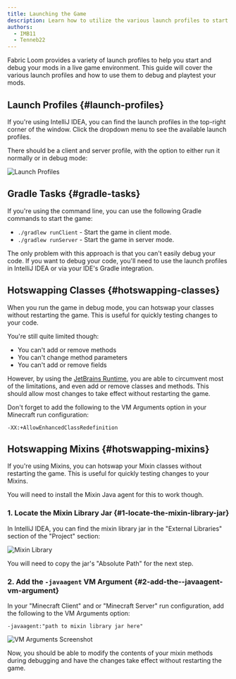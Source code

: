 ```yaml
---
title: Launching the Game
description: Learn how to utilize the various launch profiles to start and debug your mods in a live game environment.
authors:
  - IMB11
  - Tenneb22
---
```


Fabric Loom provides a variety of launch profiles to help you start and debug your mods in a live game environment. This guide will cover the various launch profiles and how to use them to debug and playtest your mods.

## Launch Profiles {#launch-profiles}

If you're using IntelliJ IDEA, you can find the launch profiles in the top-right corner of the window. Click the dropdown menu to see the available launch profiles.

There should be a client and server profile, with the option to either run it normally or in debug mode:

![Launch Profiles](/assets/develop/getting-started/launch-profiles.png)

## Gradle Tasks {#gradle-tasks}

If you're using the command line, you can use the following Gradle commands to start the game:

- `./gradlew runClient` - Start the game in client mode.
- `./gradlew runServer` - Start the game in server mode.

The only problem with this approach is that you can't easily debug your code. If you want to debug your code, you'll need to use the launch profiles in IntelliJ IDEA or via your IDE's Gradle integration.

## Hotswapping Classes {#hotswapping-classes}

When you run the game in debug mode, you can hotswap your classes without restarting the game. This is useful for quickly testing changes to your code.

You're still quite limited though:

- You can't add or remove methods
- You can't change method parameters
- You can't add or remove fields

However, by using the [JetBrains Runtime](https://github.com/JetBrains/JetBrainsRuntime), you are able to circumvent most of the limitations, and even add or remove classes and methods. This should allow most changes to take effect without restarting the game.

Don't forget to add the following to the VM Arguments option in your Minecraft run configuration:

```:no-line-numbers
-XX:+AllowEnhancedClassRedefinition
```

## Hotswapping Mixins {#hotswapping-mixins}

If you're using Mixins, you can hotswap your Mixin classes without restarting the game. This is useful for quickly testing changes to your Mixins.

You will need to install the Mixin Java agent for this to work though.

### 1. Locate the Mixin Library Jar {#1-locate-the-mixin-library-jar}

In IntelliJ IDEA, you can find the mixin library jar in the "External Libraries" section of the "Project" section:

![Mixin Library](/assets/develop/getting-started/mixin-library.png)

You will need to copy the jar's "Absolute Path" for the next step.

### 2. Add the `-javaagent` VM Argument {#2-add-the--javaagent-vm-argument}

In your "Minecraft Client" and or "Minecraft Server" run configuration, add the following to the VM Arguments option:

```:no-line-numbers
-javaagent:"path to mixin library jar here"
```

![VM Arguments Screenshot](/assets/develop/getting-started/vm-arguments.png)

Now, you should be able to modify the contents of your mixin methods during debugging and have the changes take effect without restarting the game.
